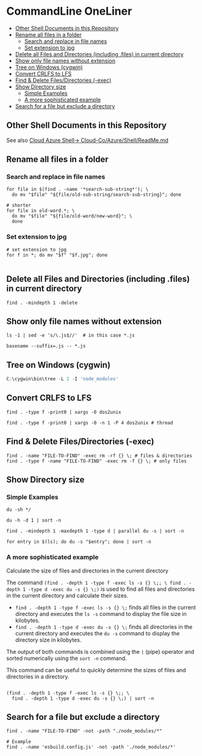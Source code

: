 # CommandLine OneLiner

<!-- @import "[TOC]" {cmd="toc" depthFrom=2 depthTo=6 orderedList=false} -->

<!-- code_chunk_output -->

- [Other Shell Documents in this Repository](#other-shell-documents-in-this-repository)
- [Rename all files in a folder](#rename-all-files-in-a-folder)
  - [Search and replace in file names](#search-and-replace-in-file-names)
  - [Set extension to jpg](#set-extension-to-jpg)
- [Delete all Files and Directories (including .files) in current directory](#delete-all-files-and-directories-including-files-in-current-directory)
- [Show only file names without extension](#show-only-file-names-without-extension)
- [Tree on Windows (cygwin)](#tree-on-windows-cygwin)
- [Convert CRLFS to LFS](#convert-crlfs-to-lfs)
- [Find & Delete Files/Directories (-exec)](#find--delete-filesdirectories--exec)
- [Show Directory size](#show-directory-size)
  - [Simple Examples](#simple-examples)
  - [A more sophisticated example](#a-more-sophisticated-example)
- [Search for a file but exclude a directory](#search-for-a-file-but-exclude-a-directory)

<!-- /code_chunk_output -->

## Other Shell Documents in this Repository

See also [Cloud Azure Shell-> Cloud-Co/Azure/Shell/ReadMe.md](/Cloud-Co/Azure/Shell/ReadMe.md)

## Rename all files in a folder

### Search and replace in file names

```shell
for file in $(find . -name '*search-sub-string*'); \
  do mv "$file" "${file/old-sub-string/search-sub-string}"; done

# shorter
for file in old-word.*; \
  do mv "$file" "${file/old-word/new-word}"; \
  done

```

### Set extension to jpg

```shell
# set extension to jpg
for f in *; do mv "$f" "$f.jpg"; done


```

## Delete all Files and Directories (including .files) in current directory

```shell
find . -mindepth 1 -delete
```

## Show only file names without extension

```shell
ls -1 | sed -e 's/\.js$//'  # in this case *.js

basename --suffix=.js -- *.js
```

## Tree on Windows (cygwin)

```powershell
C:\cygwin\bin\tree -L 2 -I 'node_modules'
```

## Convert CRLFS to LFS

```shell
find . -type f -print0 | xargs -0 dos2unix

find . -type f -print0 | xargs -0 -n 1 -P 4 dos2unix # thread
```

## Find & Delete Files/Directories (-exec)

```shell
find . -name "FILE-TO-FIND" -exec rm -rf {} \; # files & directories
find . -type f -name "FILE-TO-FIND" -exec rm -f {} \; # only files
```

## Show Directory size

### Simple Examples

```shell
du -sh */

du -h -d 1 | sort -n

find . -mindepth 1 -maxdepth 1 -type d | parallel du -s | sort -n

for entry in $(ls); do du -s "$entry"; done | sort -n
```

### A more sophisticated example

Calculate the size of files and directories in the current directory

The command `(find . -depth 1 -type f -exec ls -s {} \;; \ find . -depth 1 -type d -exec du -s {} \;)` is used to find all files and directories in the current directory and calculate their sizes.

- `find . -depth 1 -type f -exec ls -s {} \;` finds all files in the current directory and executes the `ls -s` command to display the file size in kilobytes.
- `find . -depth 1 -type d -exec du -s {} \;` finds all directories in the current directory and executes the `du -s` command to display the directory size in kilobytes.

The output of both commands is combined using the `|` (pipe) operator and sorted numerically using the `sort -n` command.

This command can be useful to quickly determine the sizes of files and directories in a directory.

```shell

(find . -depth 1 -type f -exec ls -s {} \;; \
  find . -depth 1 -type d -exec du -s {} \;) | sort -n

```

## Search for a file but exclude a directory

```shell
find . -name "FILE-TO-FIND" -not -path "./node_modules/*"

# Example
find . -name 'esbuild.config.js' -not -path './node_modules/*'
```
